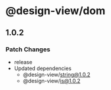 # @design-view/dom

## 1.0.2

### Patch Changes

- release
- Updated dependencies
  - @design-view/string@1.0.2
  - @design-view/is@1.0.2

